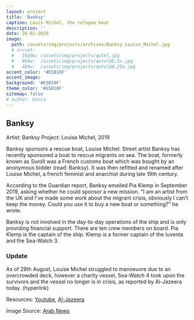 ```yaml
---
layout: project
title: 'Banksy'
caption: Louis Michel, the refugee boat
description: ''
date: 26-02-2020
image: 
  path: /assets/img/projects/archives/Banksy_Louise_Michel.jpg
  # srcset: 
  #   1920w: /assets/img/projects/qwtel.jpg
  #   960w:  /assets/img/projects/qwtel@0,5x.jpg
  #   480w:  /assets/img/projects/qwtel@0,25x.jpg
accent_color: '#E5B10F'
accent_image:
background: '#E5B10F'
theme_color: '#E5B10F'
sitemap: false
# author: Dania
---
```

## Banksy

Artist: Banksy
Project: Louise Michel, 2019

Banksy sponsors a rescue boat, Louise Michel.
Street artist Banksy has recently sponsored a boat to rescue migrants on sea. The boat, formerly known as Suroît was a French customs boat which was bought by an anonymous bidder (read: Banksy). It was then refitted and renamed after Louise Michel, a french feminist and anarchist during late 19th century.

According to the Guardian report, Banksy emailed Pia Klemp in September 2019, asking whether he could sponsor a new mission. "I am an artist from the UK and I’ve made some work about the migrant crisis, obviously I can’t keep the money. Could you use it to buy a new boat or something?” he wrote.

Banksy is not involved in the day-to-day operations of the ship and is only providing financial support. There are ten crew members on board. Pia Klemp is the captain of the ship. Klemp is a former captain of the Iuventa and the Sea-Watch 3.

### Update

As of 29th August, Louise Michel struggled to manoeuvre due to an overcrowded deck, however a charity vessel, Sea-Watch 4 took upon the survivors and the vessel no longer is in crisis, as reported by Al-Jazeera today. (hyperlink)

Resources: [Youtube](https://www.youtube.com/watch?v=dgJy2WyLlBo), [Al-Jazeera](https://www.aljazeera.com/news/2020/08/400-migrants-stranded-med-louise-michel-rescue-200830074204309.html)

Image Source: [Arab News](https://www.arabnews.pk/node/1726781/world)
